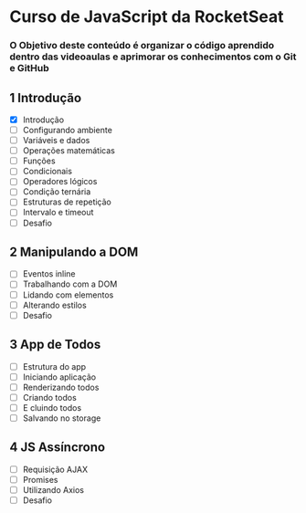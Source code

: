 # Curso de JavaScript da RocketSeat 
### O Objetivo deste conteúdo é organizar o código aprendido dentro das videoaulas e aprimorar os conhecimentos com o Git e GitHub 

## 1 Introdução
- [x] Introdução
- [ ] Configurando ambiente
- [ ] Variáveis e dados
- [ ] Operações matemáticas
- [ ] Funções
- [ ] Condicionais
- [ ] Operadores lógicos
- [ ] Condição ternária
- [ ] Estruturas de repetição
- [ ] Intervalo e timeout
- [ ] Desafio

## 2 Manipulando a DOM
- [ ] Eventos inline
- [ ] Trabalhando com a DOM
- [ ] Lidando com elementos
- [ ] Alterando estilos
- [ ] Desafio

## 3 App de Todos
- [ ] Estrutura do app
- [ ] Iniciando aplicação
- [ ] Renderizando todos
- [ ] Criando todos
- [ ] E cluindo todos
- [ ] Salvando no storage

## 4 JS Assíncrono
- [ ] Requisição AJAX
- [ ] Promises
- [ ] Utilizando Axios
- [ ] Desafio